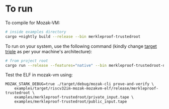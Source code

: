 # To run

To compile for Mozak-VM:

```sh
# inside examples directory
cargo +nightly build --release --bin merkleproof-trustedroot
```

To run on your system, use the following command (kindly change [target triple](https://doc.rust-lang.org/cargo/appendix/glossary.html#target) as per your machine's architecture):

```sh
# from project root
cargo run --release --features="native" --bin merkleproof-trustedroot-native --target aarch64-apple-darwin
```

Test the ELF in mozak-vm using:
```
MOZAK_STARK_DEBUG=true ./target/debug/mozak-cli prove-and-verify \
    examples/target/riscv32im-mozak-mozakvm-elf/release/merkleproof-trustedroot \
    examples/merkleproof-trustedroot/private_input.tape \
    examples/merkleproof-trustedroot/public_input.tape
```
